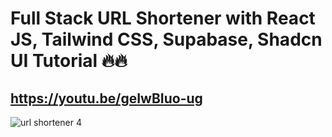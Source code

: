 # Full Stack URL Shortener with React JS, Tailwind CSS, Supabase, Shadcn UI Tutorial 🔥🔥
## https://youtu.be/geIwBIuo-ug
![url shortener 4](https://github.com/piyush-eon/url-shortener/assets/51760520/dc91a72a-6a96-4cbe-a58c-15c6986d3740)
